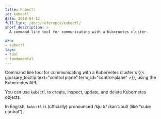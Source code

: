 ```yaml
---
title: Kubectl
id: kubectl
date: 2018-04-12
full_link: /docs/reference/kubectl/
short_description: >
  A command line tool for communicating with a Kubernetes cluster.

aka:
- kubectl
tags:
- tool
- fundamental
---
```

Command line tool for communicating with a Kubernetes cluster's
{{< glossary_tooltip text="control plane" term_id="control-plane" >}},
using the Kubernetes API.

<!--more--> 

You can use `kubectl` to create, inspect, update, and delete Kubernetes objects.

<!-- localization note: OK to omit the rest of this entry -->
In English, `kubectl` is (officially) pronounced /kjuːb/ /kənˈtɹəʊl/ (like "cube control").
